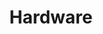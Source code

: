 ---
title: "Hardware"
description: Các thứ liên quan đến PC.
image: cover-hardware.webp
style:
    background: "#ce3122"
    color: "#fff"
---